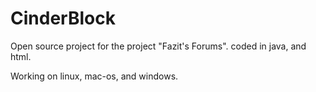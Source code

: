 # CinderBlock

Open source project for the project "Fazit's Forums".
coded in java, and html.

Working on linux, mac-os, and windows.
